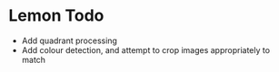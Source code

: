 # Lemon Todo

* Add quadrant processing
* Add colour detection, and attempt to crop images appropriately to match
